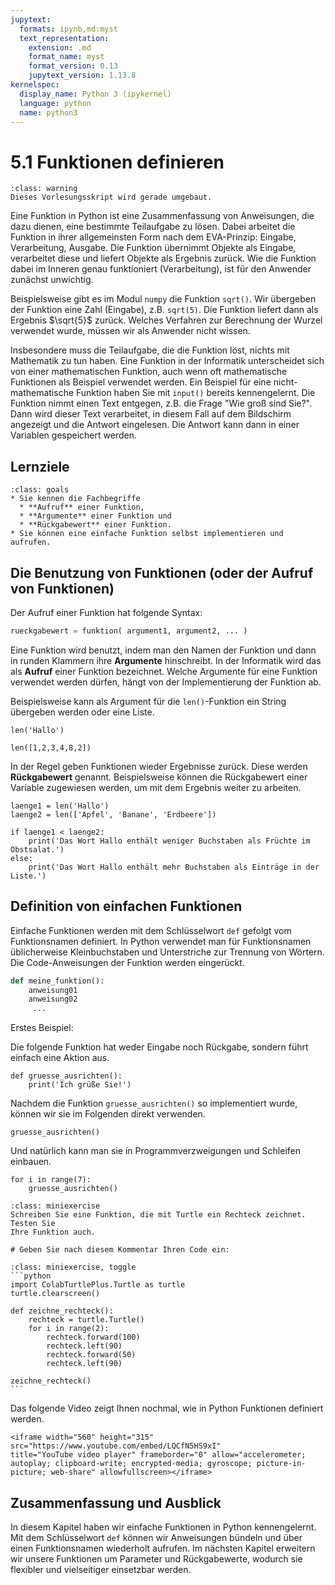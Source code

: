 ```yaml
---
jupytext:
  formats: ipynb,md:myst
  text_representation:
    extension: .md
    format_name: myst
    format_version: 0.13
    jupytext_version: 1.13.8
kernelspec:
  display_name: Python 3 (ipykernel)
  language: python
  name: python3
---
```


# 5.1 Funktionen definieren

```{admonition} Hinweise zur Vorlesung Objektorientierte Programmierung im WiSe 2025/26
:class: warning
Dieses Vorlesungsskript wird gerade umgebaut.
```

Eine Funktion in Python ist eine Zusammenfassung von Anweisungen, die dazu
dienen, eine bestimmte Teilaufgabe zu lösen. Dabei arbeitet die Funktion in
ihrer allgemeinsten Form nach dem EVA-Prinzip: Eingabe, Verarbeitung, Ausgabe.
Die Funktion übernimmt Objekte als Eingabe, verarbeitet diese und liefert
Objekte als Ergebnis zurück. Wie die Funktion dabei im Inneren genau
funktioniert (Verarbeitung), ist für den Anwender zunächst unwichtig.

Beispielsweise gibt es im Modul `numpy` die Funktion `sqrt()`. Wir übergeben der
Funktion eine Zahl (Eingabe), z.B. `sqrt(5)`. Die Funktion liefert dann als
Ergebnis $\sqrt{5}$​ zurück. Welches Verfahren zur Berechnung der Wurzel
verwendet wurde, müssen wir als Anwender nicht wissen.

Insbesondere muss die Teilaufgabe, die die Funktion löst, nichts mit Mathematik
zu tun haben. Eine Funktion in der Informatik unterscheidet sich von einer
mathematischen Funktion, auch wenn oft mathematische Funktionen als Beispiel
verwendet werden. Ein Beispiel für eine nicht-mathematische Funktion haben Sie
mit `input()` bereits kennengelernt. Die Funktion nimmt einen Text entgegen, z.B.
die Frage "Wie groß sind Sie?". Dann wird dieser Text verarbeitet, in diesem
Fall auf dem Bildschirm angezeigt und die Antwort eingelesen. Die Antwort kann
dann in einer Variablen gespeichert werden.

## Lernziele

```{admonition} Lernziele
:class: goals
* Sie kennen die Fachbegriffe 
  * **Aufruf** einer Funktion,
  * **Argumente** einer Funktion und
  * **Rückgabewert** einer Funktion.
* Sie können eine einfache Funktion selbst implementieren und aufrufen.
```

## Die Benutzung von Funktionen (oder der Aufruf von Funktionen)

Der Aufruf einer Funktion hat folgende Syntax:

```python
rueckgabewert = funktion( argument1, argument2, ... )
```

Eine Funktion wird benutzt, indem man den Namen der Funktion und dann in runden
Klammern ihre **Argumente** hinschreibt. In der Informatik wird das als
**Aufruf** einer Funktion bezeichnet. Welche Argumente für eine Funktion
verwendet werden dürfen, hängt von der Implementierung der Funktion ab.

Beispielsweise kann als Argument für die `len()`-Funktion ein String übergeben
werden oder eine Liste.

```{code-cell} ipython3
len('Hallo')
```

```{code-cell} ipython3
len([1,2,3,4,8,2])
```

In der Regel geben Funktionen wieder Ergebnisse zurück. Diese werden
**Rückgabewert** genannt. Beispielsweise können die Rückgabewert einer Variable
zugewiesen werden, um mit dem Ergebnis weiter zu arbeiten.

```{code-cell} ipython3
laenge1 = len('Hallo')
laenge2 = len(['Apfel', 'Banane', 'Erdbeere'])

if laenge1 < laenge2:
    print('Das Wort Hallo enthält weniger Buchstaben als Früchte im Obstsalat.')
else:
    print('Das Wort Hallo enthält mehr Buchstaben als Einträge in der Liste.')
```

## Definition von einfachen Funktionen

Einfache Funktionen werden mit dem Schlüsselwort `def` gefolgt vom
Funktionsnamen definiert. In Python verwendet man für Funktionsnamen
üblicherweise Kleinbuchstaben und Unterstriche zur Trennung von Wörtern. Die
Code-Anweisungen der Funktion werden eingerückt.

```python
def meine_funktion():
    anweisung01
    anweisung02
     ...

```

Erstes Beispiel:

Die folgende Funktion hat weder Eingabe noch Rückgabe, sondern führt einfach
eine Aktion aus.

```{code-cell} ipython3
def gruesse_ausrichten():
    print('Ich grüße Sie!')
```

Nachdem die Funktion `gruesse_ausrichten()` so implementiert wurde, können wir
sie im Folgenden direkt verwenden.

```{code-cell} ipython3
gruesse_ausrichten()
```

Und natürlich kann man sie in Programmverzweigungen und Schleifen einbauen.

```{code-cell} ipython3
for i in range(7):
    gruesse_ausrichten()
```

```{admonition} Mini-Übung
:class: miniexercise
Schreiben Sie eine Funktion, die mit Turtle ein Rechteck zeichnet. Testen Sie
Ihre Funktion auch.
```

```{code-cell} ipython3
# Geben Sie nach diesem Kommentar Ihren Code ein:

```

````{admonition} Lösung
:class: miniexercise, toggle
```python
import ColabTurtlePlus.Turtle as turtle
turtle.clearscreen()

def zeichne_rechteck():
    rechteck = turtle.Turtle()
    for i in range(2):
        rechteck.forward(100)
        rechteck.left(90)
        rechteck.forward(50)
        rechteck.left(90)
        
zeichne_rechteck()
```
````

Das folgende Video zeigt Ihnen nochmal, wie in Python Funktionen definiert
werden.

```{dropdown} Video "Funktionen" von Programmieren Starten
<iframe width="560" height="315" src="https://www.youtube.com/embed/LQCfN5HS9xI"
title="YouTube video player" frameborder="0" allow="accelerometer; autoplay; clipboard-write; encrypted-media; gyroscope; picture-in-picture; web-share" allowfullscreen></iframe>
```

## Zusammenfassung und Ausblick

In diesem Kapitel haben wir einfache Funktionen in Python kennengelernt. Mit dem
Schlüsselwort `def` können wir Anweisungen bündeln und über einen Funktionsnamen
wiederholt aufrufen. Im nächsten Kapitel erweitern wir unsere Funktionen um
Parameter und Rückgabewerte, wodurch sie flexibler und vielseitiger einsetzbar
werden.
